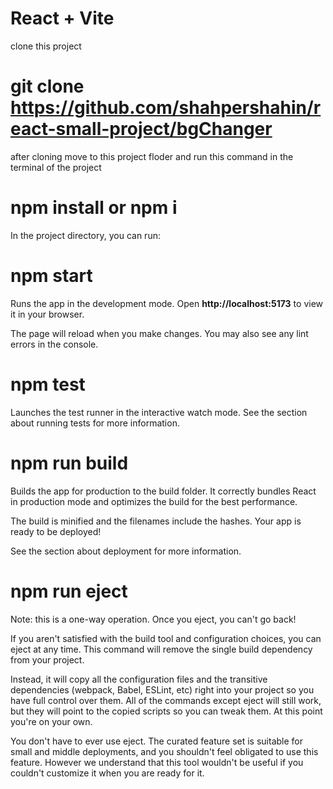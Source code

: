 # React + Vite

clone this project 
# **git clone https://github.com/shahpershahin/react-small-project/bgChanger**

after cloning move to this project floder and run this command in the terminal of the project
# **npm install** or **npm i** 
In the project directory, you can run:

# **npm start**
Runs the app in the development mode.
Open **http://localhost:5173** to view it in your browser.

The page will reload when you make changes.
You may also see any lint errors in the console.

# **npm test**
Launches the test runner in the interactive watch mode.
See the section about running tests for more information.

# **npm run build**
Builds the app for production to the build folder.
It correctly bundles React in production mode and optimizes the build for the best performance.

The build is minified and the filenames include the hashes.
Your app is ready to be deployed!

See the section about deployment for more information.

# **npm run eject**
Note: this is a one-way operation. Once you eject, you can't go back!

If you aren't satisfied with the build tool and configuration choices, you can eject at any time. This command will remove the single build dependency from your project.

Instead, it will copy all the configuration files and the transitive dependencies (webpack, Babel, ESLint, etc) right into your project so you have full control over them. All of the commands except eject will still work, but they will point to the copied scripts so you can tweak them. At this point you're on your own.

You don't have to ever use eject. The curated feature set is suitable for small and middle deployments, and you shouldn't feel obligated to use this feature. However we understand that this tool wouldn't be useful if you couldn't customize it when you are ready for it.
